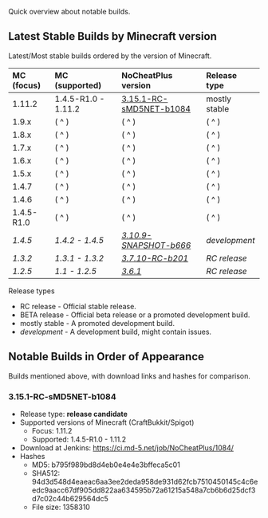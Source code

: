 Quick overview about notable builds.

## Latest Stable Builds by Minecraft version

Latest/Most stable builds ordered by the version of Minecraft.

| MC (focus)    | MC (supported) | NoCheatPlus version | Release type |
| :-------------| :------------- | :------------------ | :----------- |
| 1.11.2 | 1.4.5-R1.0 - 1.11.2 | [3.15.1-RC-sMD5NET-b1084](https://github.com/NoCheatPlus/Docs/wiki/Notable-Builds#3151-rc-smd5net-b1084) | mostly stable |
| 1.9.x | ( ^ ) | ( ^ ) | ( ^ ) |
| 1.8.x | ( ^ ) | ( ^ ) | ( ^ ) |
| 1.7.x | ( ^ ) | ( ^ ) | ( ^ ) |
| 1.6.x | ( ^ ) | ( ^ ) | ( ^ ) |
| 1.5.x | ( ^ ) | ( ^ ) | ( ^ ) |
| 1.4.7 | ( ^ ) | ( ^ ) | ( ^ ) |
| 1.4.6 | ( ^ ) | ( ^ ) | ( ^ ) |
| 1.4.5-R1.0 | ( ^ ) | ( ^ ) | ( ^ ) |
| _1.4.5_ | _1.4.2 - 1.4.5_ |  _[3.10.9-SNAPSHOT-b666](https://ci.md-5.net/job/NoCheatPlus/666/)_ | _development_ |
| _1.3.2_ | _1.3.1 - 1.3.2_ | _[3.7.10-RC-b201](https://dev.bukkit.org/bukkit-plugins/nocheatplus/files/33-nocheat-plus-3-7-10-rc-b201/)_ | _RC release_ |
| _1.2.5_ | _1.1 - 1.2.5_ | _[3.6.1](https://dev.bukkit.org/bukkit-plugins/nocheatplus/files/23-nocheat-plus-v3-6-1-1-1-1-2-5/)_ | _RC release_ |

Release types
* RC release - Official stable release.
* BETA release - Official beta release or a promoted development build.
* mostly stable - A promoted development build.
* _development_ - A development build, might contain issues.

## Notable Builds in Order of Appearance

Builds mentioned above, with download links and hashes for comparison.

### 3.15.1-RC-sMD5NET-b1084
* Release type: **release candidate**
* Supported versions of Minecraft (CraftBukkit/Spigot)
    * Focus: 1.11.2
    * Supported: 1.4.5-R1.0 - 1.11.2
* Download at Jenkins: https://ci.md-5.net/job/NoCheatPlus/1084/
* Hashes
    * MD5: b795f989bd8d4eb0e4e4e3bffeca5c01
    * SHA512: 94d3d548d4eaeac6aa3ee2deda958de931d62fcb7510450145c4c6eedc9aacc67df905dd822aa634595b72a61215a548a7cb6b6d25dcf3d7c02c44b629564dc5
    * File size: 1358310

